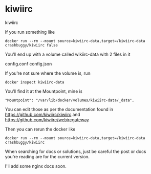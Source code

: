 # kiwiirc
kiwiirc

If you run something like

```
docker run --rm --mount source=kiwiirc-data,target=/kiwiirc-data crashbuggy/kiwiirc false
```
You'll end up with a volume called wikiirc-data with 2 files in it

config.conf
config.json

If you're not sure where the volume is, run

```
docker inspect kiwiirc-data
```

You'll find it at the Mountpoint, mine is

```
"Mountpoint": "/var/lib/docker/volumes/kiwiirc-data/_data",
```

You can edit those as per the documentation found in https://github.com/kiwiirc/kiwiirc and
https://github.com/kiwiirc/webircgateway

Then you can rerun the docker like

```
docker run --rm --mount source=kiwiirc-data,target=/kiwiirc-data crashbuggy/kiwiirc
```

When searching for docs or solutions, just be careful the post or docs you're reading are for
the current version.

I'll add some nginx docs soon.